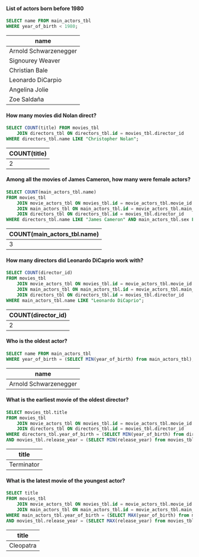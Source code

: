 #### List of actors born before 1980
``` SQL
SELECT name FROM main_actors_tbl
WHERE year_of_birth < 1980;
```
| name                  |
|-----------------------|
| Arnold Schwarzenegger |
| Signourey Weaver      |
| Christian Bale        |
| Leonardo DiCarpio     |
| Angelina Jolie        |
| Zoe Saldaña           |



#### How many movies did Nolan direct?
``` SQL
SELECT COUNT(title) FROM movies_tbl
	JOIN directors_tbl ON directors_tbl.id = movies_tbl.director_id 
WHERE directors_tbl.name LIKE "Christopher Nolan";
```

| COUNT(title) |
|--------------|
|            2 |



#### Among all the movies of James Cameron, how many were female actors?
``` SQL
SELECT COUNT(main_actors_tbl.name)
FROM movies_tbl
	JOIN movie_actors_tbl ON movies_tbl.id = movie_actors_tbl.movie_id
	JOIN main_actors_tbl ON main_actors_tbl.id = movie_actors_tbl.main_actor_id
	JOIN directors_tbl ON directors_tbl.id = movies_tbl.director_id 
WHERE directors_tbl.name LIKE "James Cameron" AND main_actors_tbl.sex LIKE "F";
```

| COUNT(main_actors_tbl.name) |
|-----------------------------|
|                           3 |



#### How many directors did Leonardo DiCaprio work with?

```SQL
SELECT COUNT(director_id)
FROM movies_tbl
	JOIN movie_actors_tbl ON movies_tbl.id = movie_actors_tbl.movie_id
	JOIN main_actors_tbl ON main_actors_tbl.id = movie_actors_tbl.main_actor_id
	JOIN directors_tbl ON directors_tbl.id = movies_tbl.director_id 
WHERE main_actors_tbl.name LIKE "Leonardo DiCaprio";
```

| COUNT(director_id) |
|--------------------|
|                  2 |



#### Who is the oldest actor?
``` SQL
SELECT name FROM main_actors_tbl
WHERE year_of_birth = (SELECT MIN(year_of_birth) from main_actors_tbl);
```

| name                  |
|-----------------------|
| Arnold Schwarzenegger |



#### What is the earliest movie of the oldest director?
```SQL
SELECT movies_tbl.title
FROM movies_tbl
	JOIN movie_actors_tbl ON movies_tbl.id = movie_actors_tbl.movie_id
	JOIN directors_tbl ON directors_tbl.id = movies_tbl.director_id 
WHERE directors_tbl.year_of_birth = (SELECT MIN(year_of_birth) from directors_tbl) 
AND movies_tbl.release_year = (SELECT MIN(release_year) from movies_tbl);
```

| title      |
|------------|
| Terminator |



#### What is the latest movie of the youngest actor?
```SQL
SELECT title
FROM movies_tbl
	JOIN movie_actors_tbl ON movies_tbl.id = movie_actors_tbl.movie_id
	JOIN main_actors_tbl ON main_actors_tbl.id = movie_actors_tbl.main_actor_id
WHERE main_actors_tbl.year_of_birth = (SELECT MAX(year_of_birth) from main_actors_tbl) 
AND movies_tbl.release_year = (SELECT MAX(release_year) from movies_tbl);
```

| title     |
|-----------|
| Cleopatra |

